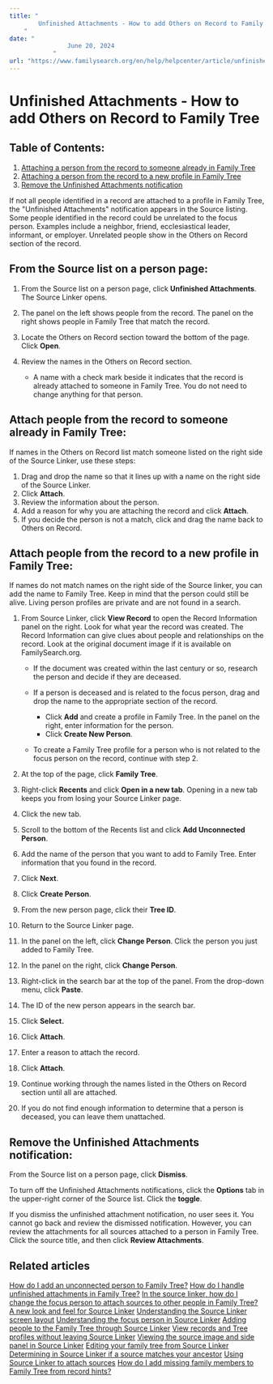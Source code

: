 ```yaml
---
title: "
        Unfinished Attachments - How to add Others on Record to Family Tree
    "
date: "
                June 20, 2024
            "
url: "https://www.familysearch.org/en/help/helpcenter/article/unfinished-attachments-how-to-add-others-on-record-to-family-tree#attaching-individuals-from-the-record-to-a-new-profile-in-family-tree"
---
```


# Unfinished Attachments \- How to add Others on Record to Family Tree

## Table of Contents:

1. [Attaching a person from the record to someone already in Family Tree](#attaching-individuals-from-the-record-to-someone-already-in-family-tree)
2. [Attaching a person from the record to a new profile in Family Tree](#attaching-individuals-from-the-record-to-a-new-profile-in-family-tree)
3. [Remove the Unfinished Attachments notification](#remove-the-unfinished-attachments-notification)

If not all people identified in a record are attached to a profile in Family Tree, the "Unfinished Attachments" notification appears in the Source listing. Some people identified in the record could be unrelated to the focus person. Examples include a neighbor, friend, ecclesiastical leader, informant, or employer. Unrelated people show in the Others on Record section of the record.

## From the Source list on a person page:

1. From the Source list on a person page, click **Unfinished Attachments**. The Source Linker opens.
2. The panel on the left shows people from the record. The panel on the right shows people in Family Tree that match the record.
3. Locate the Others on Record section toward the bottom of the page. Click **Open**.
4. Review the names in the Others on Record section.

	* A name with a check mark beside it indicates that the record is already attached to someone in Family Tree. You do not need to change anything for that person.

## Attach people from the record to someone already in Family Tree:

If names in the Others on Record list match someone listed on the right side of the Source Linker, use these steps:

1. Drag and drop the name so that it lines up with a name on the right side of the Source Linker.
2. Click **Attach**.
3. Review the information about the person.
4. Add a reason for why you are attaching the record and click **Attach**.
5. If you decide the person is not a match, click and drag the name back to Others on Record.

## Attach people from the record to a new profile in Family Tree:

If names do not match names on the right side of the Source linker, you can add the name to Family Tree. Keep in mind that the person could still be alive. Living person profiles are private and are not found in a search.

1. From Source Linker, click **View Record** to open the Record Information panel on the right. Look for what year the record was created. The Record Information can give clues about people and relationships on the record. Look at the original document image if it is available on FamilySearch.org.

	* If the document was created within the last century or so, research the person and decide if they are deceased.
	* If a person is deceased and is related to the focus person, drag and drop the name to the appropriate section of the record.
	
		+ Click **Add** and create a profile in Family Tree. In the panel on the right, enter information for the person.
		+ Click **Create New Person**.
	* To create a Family Tree profile for a person who is not related to the focus person on the record, continue with step 2\.
2. At the top of the page, click **Family Tree**.
3. Right\-click **Recents** and click **Open in a new tab**. Opening in a new tab keeps you from losing your Source Linker page.
4. Click the new tab.
5. Scroll to the bottom of the Recents list and click **Add Unconnected Person**.
6. Add the name of the person that you want to add to Family Tree. Enter information that you found in the record.
7. Click **Next**.
8. Click **Create Person**.
9. From the new person page, click their **Tree ID**.
10. Return to the Source Linker page.
11. In the panel on the left, click **Change Person**. Click the person you just added to Family Tree.
12. In the panel on the right, click **Change Person**.
13. Right\-click in the search bar at the top of the panel. From the drop\-down menu, click **Paste**.
14. The ID of the new person appears in the search bar.
15. Click **Select.**
16. Click **Attach**.
17. Enter a reason to attach the record.
18. Click **Attach**.
19. Continue working through the names listed in the Others on Record section until all are attached.
20. If you do not find enough information to determine that a person is deceased, you can leave them unattached.

## Remove the Unfinished Attachments notification:

From the Source list on a person page, click **Dismiss**.

To turn off the Unfinished Attachments notifications, click the **Options** tab in the upper\-right corner of the Source list. Click the **toggle**.

If you dismiss the unfinished attachment notification, no user sees it. You cannot go back and review the dismissed notification. However, you can review the attachments for all sources attached to a person in Family Tree. Click the source title, and then click **Review Attachments**.

## Related articles

[How do I add an unconnected person to Family Tree?](https://www.familysearch.org/en/help/helpcenter/article/how-do-i-add-an-unconnected-person-to-family-tree)
[How do I handle unfinished attachments in Family Tree?](https://www.familysearch.org/en/help/helpcenter/article/how-do-i-handle-unfinished-attachments-in-family-tree)
[In the source linker, how do I change the focus person to attach sources to other people in Family Tree?](https://www.familysearch.org/en/help/helpcenter/article/how-do-i-attach-the-other-people-in-a-record-hint-in-family-tree)
[A new look and feel for Source Linker](https://www.familysearch.org/en/help/helpcenter/article/new-look-and-feel)
[Understanding the Source Linker screen layout](https://www.familysearch.org/en/help/helpcenter/article/understanding-the-source-linker-screen-layout)
[Understanding the focus person in Source Linker](https://www.familysearch.org/en/help/helpcenter/article/understanding-the-focus-person-in-source-linker)
[Adding people to the Family Tree through Source Linker](https://www.familysearch.org/en/help/helpcenter/article/creating-new-people-in-family-tree)
[View records and Tree profiles without leaving Source Linker](https://www.familysearch.org/en/help/helpcenter/article/view-records-and-tree-profiles-without-leaving-source-linker)
[Viewing the source image and side panel in Source Linker](https://www.familysearch.org/en/help/helpcenter/article/viewing-the-source-image-and-person-side-panel)
[Editing your family tree from Source Linker](https://www.familysearch.org/en/help/helpcenter/article/editing-information-in-your-family-tree)
[Determining in Source Linker if a source matches your ancestor](https://www.familysearch.org/en/help/helpcenter/article/determining-if-a-source-matches-your-ancestor)
[Using Source Linker to attach sources](https://www.familysearch.org/en/help/helpcenter/article/using-source-linker-to-attach-sources)
[How do I add missing family members to Family Tree from record hints?](https://www.familysearch.org/en/help/helpcenter/article/how-do-i-add-missing-family-members-to-family-tree-from-record-hints)